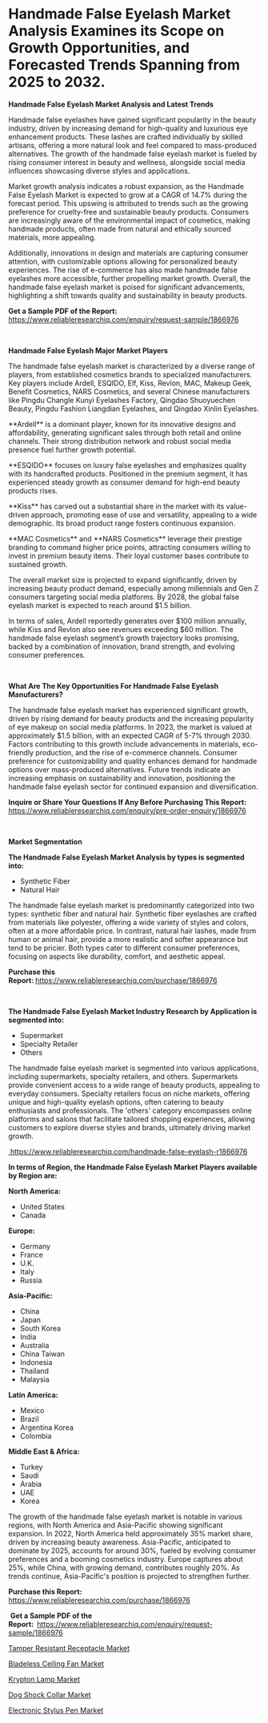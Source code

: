 <p><h1>Handmade False Eyelash Market Analysis Examines its Scope on Growth Opportunities, and Forecasted Trends Spanning from 2025 to 2032.</h1></p><p><strong>Handmade False Eyelash Market Analysis and Latest Trends</strong></p>
<p><p>Handmade false eyelashes have gained significant popularity in the beauty industry, driven by increasing demand for high-quality and luxurious eye enhancement products. These lashes are crafted individually by skilled artisans, offering a more natural look and feel compared to mass-produced alternatives. The growth of the handmade false eyelash market is fueled by rising consumer interest in beauty and wellness, alongside social media influences showcasing diverse styles and applications.</p><p>Market growth analysis indicates a robust expansion, as the Handmade False Eyelash Market is expected to grow at a CAGR of 14.7% during the forecast period. This upswing is attributed to trends such as the growing preference for cruelty-free and sustainable beauty products. Consumers are increasingly aware of the environmental impact of cosmetics, making handmade products, often made from natural and ethically sourced materials, more appealing.</p><p>Additionally, innovations in design and materials are capturing consumer attention, with customizable options allowing for personalized beauty experiences. The rise of e-commerce has also made handmade false eyelashes more accessible, further propelling market growth. Overall, the handmade false eyelash market is poised for significant advancements, highlighting a shift towards quality and sustainability in beauty products.</p></p>
<p><strong>Get a Sample PDF of the Report:&nbsp;</strong> <a href="https://www.reliableresearchiq.com/enquiry/request-sample/1866976?utm_campaign=1137&utm_medium=2&utm_source=Github&utm_content=ia&utm_term=05042025&utm_id=handmade-false-eyelash">https://www.reliableresearchiq.com/enquiry/request-sample/1866976</a></p>
<p>&nbsp;</p>
<p><strong>Handmade False Eyelash Major Market Players</strong></p>
<p><p>The handmade false eyelash market is characterized by a diverse range of players, from established cosmetics brands to specialized manufacturers. Key players include Ardell, ESQIDO, Elf, Kiss, Revlon, MAC, Makeup Geek, Benefit Cosmetics, NARS Cosmetics, and several Chinese manufacturers like Pingdu Changle Kunyi Eyelashes Factory, Qingdao Shuoyuechen Beauty, Pingdu Fashion Liangdian Eyelashes, and Qingdao Xinlin Eyelashes.</p><p>**Ardell** is a dominant player, known for its innovative designs and affordability, generating significant sales through both retail and online channels. Their strong distribution network and robust social media presence fuel further growth potential.</p><p>**ESQIDO** focuses on luxury false eyelashes and emphasizes quality with its handcrafted products. Positioned in the premium segment, it has experienced steady growth as consumer demand for high-end beauty products rises.</p><p>**Kiss** has carved out a substantial share in the market with its value-driven approach, promoting ease of use and versatility, appealing to a wide demographic. Its broad product range fosters continuous expansion.</p><p>**MAC Cosmetics** and **NARS Cosmetics** leverage their prestige branding to command higher price points, attracting consumers willing to invest in premium beauty items. Their loyal customer bases contribute to sustained growth.</p><p>The overall market size is projected to expand significantly, driven by increasing beauty product demand, especially among millennials and Gen Z consumers targeting social media platforms. By 2028, the global false eyelash market is expected to reach around $1.5 billion.</p><p>In terms of sales, Ardell reportedly generates over $100 million annually, while Kiss and Revlon also see revenues exceeding $60 million. The handmade false eyelash segment’s growth trajectory looks promising, backed by a combination of innovation, brand strength, and evolving consumer preferences.</p></p>
<p>&nbsp;</p>
<p><strong>What Are The Key Opportunities For Handmade False Eyelash Manufacturers?</strong></p>
<p><p>The handmade false eyelash market has experienced significant growth, driven by rising demand for beauty products and the increasing popularity of eye makeup on social media platforms. In 2023, the market is valued at approximately $1.5 billion, with an expected CAGR of 5-7% through 2030. Factors contributing to this growth include advancements in materials, eco-friendly production, and the rise of e-commerce channels. Consumer preference for customizability and quality enhances demand for handmade options over mass-produced alternatives. Future trends indicate an increasing emphasis on sustainability and innovation, positioning the handmade false eyelash sector for continued expansion and diversification.</p></p>
<p><strong>Inquire or Share Your Questions If Any Before Purchasing This Report:</strong> <a href="https://www.reliableresearchiq.com/enquiry/pre-order-enquiry/1866976?utm_campaign=1137&utm_medium=2&utm_source=Github&utm_content=ia&utm_term=05042025&utm_id=handmade-false-eyelash">https://www.reliableresearchiq.com/enquiry/pre-order-enquiry/1866976</a></p>
<p>&nbsp;</p>
<p><strong>Market Segmentation</strong></p>
<p><strong>The Handmade False Eyelash Market Analysis by types is segmented into:</strong></p>
<p><ul><li>Synthetic Fiber</li><li>Natural Hair</li></ul></p>
<p><p>The handmade false eyelash market is predominantly categorized into two types: synthetic fiber and natural hair. Synthetic fiber eyelashes are crafted from materials like polyester, offering a wide variety of styles and colors, often at a more affordable price. In contrast, natural hair lashes, made from human or animal hair, provide a more realistic and softer appearance but tend to be pricier. Both types cater to different consumer preferences, focusing on aspects like durability, comfort, and aesthetic appeal.</p></p>
<p><strong>Purchase this Report:&nbsp;</strong><a href="https://www.reliableresearchiq.com/purchase/1866976?utm_campaign=1137&utm_medium=2&utm_source=Github&utm_content=ia&utm_term=05042025&utm_id=handmade-false-eyelash">https://www.reliableresearchiq.com/purchase/1866976</a></p>
<p>&nbsp;</p>
<p><strong>The Handmade False Eyelash Market Industry Research by Application is segmented into:</strong></p>
<p><ul><li>Supermarket</li><li>Specialty Retailer</li><li>Others</li></ul></p>
<p><p>The handmade false eyelash market is segmented into various applications, including supermarkets, specialty retailers, and others. Supermarkets provide convenient access to a wide range of beauty products, appealing to everyday consumers. Specialty retailers focus on niche markets, offering unique and high-quality eyelash options, often catering to beauty enthusiasts and professionals. The 'others' category encompasses online platforms and salons that facilitate tailored shopping experiences, allowing customers to explore diverse styles and brands, ultimately driving market growth.</p></p>
<p><a href="https://www.reliableresearchiq.com/handmade-false-eyelash-r1866976?utm_campaign=1137&utm_medium=2&utm_source=Github&utm_content=ia&utm_term=05042025&utm_id=handmade-false-eyelash">&nbsp;https://www.reliableresearchiq.com/handmade-false-eyelash-r1866976</a></p>
<p><strong>In terms of Region, the Handmade False Eyelash Market Players available by Region are:</strong></p>
<p>
    <p> <strong> North America: </strong>
        <ul>
            <li>United States</li>
            <li>Canada</li>
        </ul>
        </p> 
    <p> <strong> Europe: </strong>
        <ul>
            <li>Germany</li>
            <li>France</li>
            <li>U.K.</li>
            <li>Italy</li>
            <li>Russia</li>
        </ul>
        </p> 
    <p> <strong> Asia-Pacific: </strong>
        <ul>
            <li>China</li>
            <li>Japan</li>
            <li>South Korea</li>
            <li>India</li>
            <li>Australia</li>
            <li>China Taiwan</li>
            <li>Indonesia</li>
            <li>Thailand</li>
            <li>Malaysia</li>
        </ul>
        </p> 
    <p> <strong> Latin America: </strong>
        <ul>
            <li>Mexico</li>
            <li>Brazil</li>
            <li>Argentina Korea</li>
            <li>Colombia</li>
        </ul>
        </p> 
    <p> <strong> Middle East & Africa: </strong>
        <ul>
            <li>Turkey</li>
            <li>Saudi</li>
            <li>Arabia</li>
            <li>UAE</li>
            <li>Korea</li>
        </ul>
    </p>
    </p>
<p><p>The growth of the handmade false eyelash market is notable in various regions, with North America and Asia-Pacific showing significant expansion. In 2022, North America held approximately 35% market share, driven by increasing beauty awareness. Asia-Pacific, anticipated to dominate by 2025, accounts for around 30%, fueled by evolving consumer preferences and a booming cosmetics industry. Europe captures about 25%, while China, with growing demand, contributes roughly 20%. As trends continue, Asia-Pacific's position is projected to strengthen further.</p></p>
<p><strong>Purchase this Report: </strong><a href="https://www.reliableresearchiq.com/purchase/1866976?utm_campaign=1137&utm_medium=2&utm_source=Github&utm_content=ia&utm_term=05042025&utm_id=handmade-false-eyelash">https://www.reliableresearchiq.com/purchase/1866976</a></p>
<p>&nbsp;<strong>Get a Sample PDF of the Report:&nbsp;&nbsp;</strong><a href="https://www.reliableresearchiq.com/enquiry/request-sample/1866976?utm_campaign=1137&utm_medium=2&utm_source=Github&utm_content=ia&utm_term=05042025&utm_id=handmade-false-eyelash">https://www.reliableresearchiq.com/enquiry/request-sample/1866976</a></p>
<p><strong></strong></p>
<p><p><a href="https://github.com/navodfetiya/Market-Research-Report-List-1/blob/main/tamper-resistant-receptacle-market.md?utm_campaign=1137&utm_medium=2&utm_source=Github&utm_content=ia&utm_term=05042025&utm_id=handmade-false-eyelash">Tamper Resistant Receptacle Market</a></p><p><a href="https://github.com/omemaeuseda/Market-Research-Report-List-1/blob/main/bladeless-ceiling-fan-market.md?utm_campaign=1137&utm_medium=2&utm_source=Github&utm_content=ia&utm_term=05042025&utm_id=handmade-false-eyelash">Bladeless Ceiling Fan Market</a></p><p><a href="https://github.com/yenagmah/Market-Research-Report-List-1/blob/main/krypton-lamp-market.md?utm_campaign=1137&utm_medium=2&utm_source=Github&utm_content=ia&utm_term=05042025&utm_id=handmade-false-eyelash">Krypton Lamp Market</a></p><p><a href="https://github.com/doganaqev/Market-Research-Report-List-1/blob/main/dog-shock-collar-market.md?utm_campaign=1137&utm_medium=2&utm_source=Github&utm_content=ia&utm_term=05042025&utm_id=handmade-false-eyelash">Dog Shock Collar Market</a></p><p><a href="https://github.com/cevzarvargem/Market-Research-Report-List-1/blob/main/electronic-stylus-pen-market.md?utm_campaign=1137&utm_medium=2&utm_source=Github&utm_content=ia&utm_term=05042025&utm_id=handmade-false-eyelash">Electronic Stylus Pen Market</a></p></p>